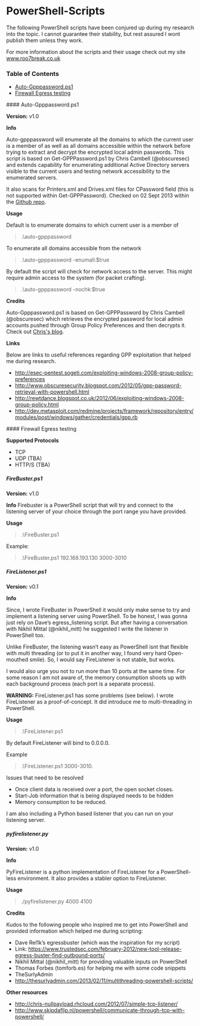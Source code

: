 PowerShell-Scripts
==================
The following PowerShell scripts have been conjured up during my research into the topic. I cannot guarantee their stability, but rest assured I wont publish them unless they work.

For more information about the scripts and their usage check out my site www.roo7break.co.uk

### Table of Contents
- [Auto-Gpppassword.ps1](#autogpp)
- [Firewall Egress testing](#egress)

<a name="autogpp"/>
#### Auto-Gpppassword.ps1

**Version:** v1.0

**Info**

Auto-gpppassword will enumerate all the domains to which the current user is a member of as well as all domains accessible within the network before trying to extract and decrypt the encrypted local admin passwords. This script is based on Get-GPPPassword.ps1 by Chris Cambell (@obscuresec) and extends capability for enumerating additional Active Directory servers visible to the current users and testing network accessibility to the enumerated servers.

It also scans for Printers.xml and Drives.xml files for CPassword field (this is not supported within Get-GPPPassword). Checked on 02 Sept 2013 within the [Github repo](https://github.com/mattifestation/PowerSploit/blob/master/Exfiltration/Get-GPPPassword.ps1).

**Usage**

Default is to enumerate domains to which current user is a member of

> .\auto-gpppassword

To enumerate all domains accessible from the network

> .\auto-gpppassword -enumall:$true

By default the script will check for network access to the server. This might require admin access to the system (for packet crafting).

> .\auto-gpppassword -nochk:$true

**Credits**

Auto-Gpppassword.ps1 is based on Get-GPPPassword by Chris Cambell (@obscuresec) which retrieves the encrypted password for local admin accounts pushed through Group Policy Preferences and then decrypts it. Check out [Chris's blog](http://www.obscuresecurity.blogspot.com/2012/05/gpp-password-retrieval-with-powershell.html).

**Links**

Below are links to useful references regarding GPP exploitation that helped me during research.

* http://esec-pentest.sogeti.com/exploiting-windows-2008-group-policy-preferences
* http://www.obscuresecurity.blogspot.com/2012/05/gpp-password-retrieval-with-powershell.html
* http://rewtdance.blogspot.co.uk/2012/06/exploiting-windows-2008-group-policy.html
* http://dev.metasploit.com/redmine/projects/framework/repository/entry/modules/post/windows/gather/credentials/gpp.rb

<a name="egress"/>
#### Firewall Egress testing

**Supported Protocols**

 - TCP
 - UDP (TBA)
 - HTTP/S (TBA)

##### FireBuster.ps1

**Version:** v1.0

**Info**
Firebuster is a PowerShell script that will try and connect to the listening server of your choice through the port range you have provided.

**Usage**

> .\FireBuster.ps1 <ipaddress-of-listening-server> <port-range>

Example:

> .\FireBuster.ps1 192.168.193.130 3000-3010

##### FireListener.ps1

**Version:** v0.1

**Info**

Since, I wrote FireBuster in PowerShell it would only make sense to try and implement a listening server using PowerShell. To be honest, I was gonna just rely on Dave’s egress_listening script. But after having a conversation with Nikhil Mittal (@nikhil_mitt) he suggested I write the listener in PowerShell too.

Unlike FireBuster, the listening wasn’t easy as PowerShell isnt that flexible with multi threading (or to put it in another way, I found very hard Open-mouthed smile). So, I would say FireListener is not stable, but works.

I would also urge you not to run more than 10 ports at the same time. For some reason I am not aware of, the memory consumption shoots up with each background process (each port is a separate process).

**WARNING:** FireListener.ps1 has some problems (see below). I wrote FireListener as a proof-of-concept. It did introduce me to multi-threading in PowerShell.

**Usage**

> .\FireListener.ps1 <port-range-to-listen-on>

By default FireListener will bind to 0.0.0.0.

Example

> .\FireListener.ps1 3000-3010.

Issues that need to be resolved

 - Once client data is received over a port, the open socket closes.
 - Start-Job information that is being displayed needs to be hidden
 - Memory consumption to be reduced. 

I am also including a Python based listener that you can run on your listening server.

##### pyfirelistener.py
**Version:** v1.0

**Info**

PyFireListener is a python implementation of FireListener for a PowerShell-less environment. It also provides a stabler option to FireListener.

**Usage**

> ./pyfirelistener.py 4000 4100

**Credits**

Kudos to the following people who inspired me to get into PowerShell and provided information which helped me during scripting:
 
- Dave Rel1k’s egressbuster (which was the inspiration for my script)
 - Link: https://www.trustedsec.com/february-2012/new-tool-release-egress-buster-find-outbound-ports/
- Nikhil Mittal (@nikhil_mitt) for providing valuable inputs on PowerShell
- Thomas Forbes (tomforb.es) for helping me with some code snippets
- TheSurlyAdmin
 - http://thesurlyadmin.com/2013/02/11/multithreading-powershell-scripts/

**Other resources**

- http://chris-nullpayload.rhcloud.com/2012/07/simple-tcp-listener/
- http://www.skipdaflip.nl/powershell/communicate-through-tcp-with-powershell/